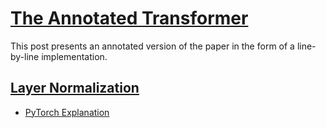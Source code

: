 # [The Annotated Transformer](http://nlp.seas.harvard.edu/annotated-transformer/)

This post presents an annotated version of the paper in the form of a line-by-line implementation.

## [Layer Normalization](https://arxiv.org/abs/1607.06450)

- [PyTorch Explanation](https://pytorch.org/docs/stable/generated/torch.nn.LayerNorm.html)
